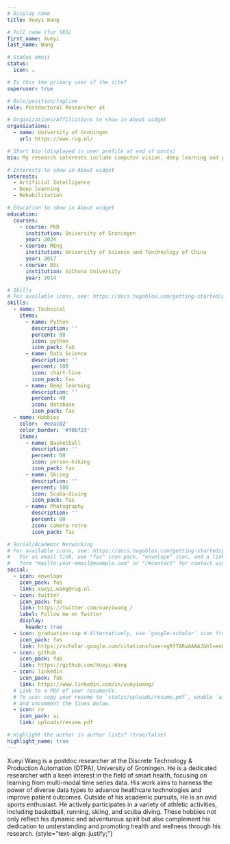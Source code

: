 ```yaml
---
# Display name
title: Xueyi Wang

# Full name (for SEO)
first_name: Xueyi
last_name: Wang

# Status emoji
status:
  icon: ☕️

# Is this the primary user of the site?
superuser: true

# Role/position/tagline
role: Postdoctoral Researcher at

# Organizations/Affiliations to show in About widget
organizations:
  - name: University of Groningen
    url: https://www.rug.nl/

# Short bio (displayed in user profile at end of posts)
bio: My research interests include computer vision, deep learning and programmable matter.

# Interests to show in About widget
interests:
  - Artificial Intelligence
  - Deep learning
  - Rehabilitation

# Education to show in About widget
education:
  courses:
    - course: PhD
      institution: University of Groningen
      year: 2024
    - course: MEng
      institution: University of Science and Tenchnology of China
      year: 2017
    - course: BSc 
      institution: SiChuna University
      year: 2014

# Skills
# For available icons, see: https://docs.hugoblox.com/getting-started/page-builder/#icons
skills:
  - name: Technical
    items:
      - name: Python
        description: ''
        percent: 80
        icon: python
        icon_pack: fab
      - name: Data Science
        description: ''
        percent: 100
        icon: chart-line
        icon_pack: fas
      - name: Deep learning
        description: ''
        percent: 40
        icon: database
        icon_pack: fas
  - name: Hobbies
    color: '#eeac02'
    color_border: '#f0bf23'
    items:
      - name: Basketball
        description: ''
        percent: 60
        icon: person-hiking
        icon_pack: fas
      - name: Skiing
        description: ''
        percent: 100
        icon: Scuba-diving
        icon_pack: fas
      - name: Photography
        description: ''
        percent: 80
        icon: camera-retro
        icon_pack: fas

# Social/Academic Networking
# For available icons, see: https://docs.hugoblox.com/getting-started/page-builder/#icons
#   For an email link, use "fas" icon pack, "envelope" icon, and a link in the
#   form "mailto:your-email@example.com" or "/#contact" for contact widget.
social:
  - icon: envelope
    icon_pack: fas
    link: xueyi.wang@rug.nl
  - icon: twitter
    icon_pack: fab
    link: https://twitter.com/xueyiwang_/
    label: Follow me on Twitter
    display:
      header: true
  - icon: graduation-cap # Alternatively, use `google-scholar` icon from `ai` icon pack
    icon_pack: fas
    link: https://scholar.google.com/citations?user=gRf7ARwAAAAJ&hl=en&oi=ao
  - icon: github
    icon_pack: fab
    link: https://github.com/Xueyi-Wang
  - icon: linkedin
    icon_pack: fab
    link: https://www.linkedin.com/in/xueyiwang/
  # Link to a PDF of your resume/CV.
  # To use: copy your resume to `static/uploads/resume.pdf`, enable `ai` icons in `params.yaml`,
  # and uncomment the lines below.
  - icon: cv
    icon_pack: ai
    link: uploads/resume.pdf

# Highlight the author in author lists? (true/false)
highlight_name: true
---
```


Xueyi Wang is a postdoc researcher at the Discrete Technology & Production Automation (DTPA), University of Groningen. He is a dedicated researcher with a keen interest in the field of smart health, focusing on learning from multi-modal time series data. His work aims to harness the power of diverse data types to advance healthcare technologies and improve patient outcomes. Outside of his academic pursuits, He is an avid sports enthusiast. He actively participates in a variety of athletic activities, including basketball, running, skiing, and scuba diving. These hobbies not only reflect his dynamic and adventurous spirit but also complement his dedication to understanding and promoting health and wellness through his research. 
{style="text-align: justify;"}
